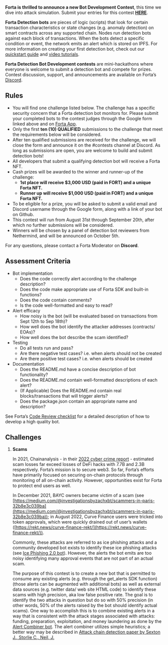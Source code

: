 **Forta is thrilled to announce a new Bot Development Contest**, this time we dive into attack simulation. Submit your entries for this contest [**HERE**](https://docs.google.com/forms/d/1msQSVJ_1bk1xAW4qdtG7iqTTNc1DcD0omsF0yEzd3Ak/edit?ts=62fba676).

**Forta Detection bots** are pieces of logic (scripts) that look for certain transaction characteristics or state changes (e.g. anomaly detection) on smart contracts across any supported chain. Nodes run detection bots against each block of transactions. When the bots detect a specific condition or event, the network emits an alert which is stored on IPFS. For more information on creating your first detection bot, check out our [quickstart guide](quickstart.md) and [video tutorials](tutorials.md).

**Forta Detection Bot Development contests** are mini-hackathons where everyone is welcome to submit a detection bot and compete for prizes. Contest discussion, support, and announcements are available on Forta’s [Discord](https://discord.com/invite/fortanetwork).

## Rules

- You will find one challenge listed below. The challenge has a specific security concern that a Forta detection bot monitors for. Please submit your completed bots to the contest judges through the Google form linked above and on [Forta App](https://app.forta.network/).
- Only the first **ten (10) QUALIFIED** submissions to the challenge that meet the requirements below will be considered.
- After ten qualified submissions are received for the challenge, we will close the form and announce it on the #contests channel at Discord. As long as submissions are open, you are welcome to build and submit detection bots!
- All developers that submit a qualifying detection bot will receive a Forta NFT.
- Cash prizes will be awarded to the winner and runner-up of the challenge:
    - **1st place will receive $3,000 USD (paid in FORT) and a unique Forta NFT.**
    - **Runner up will receive $1,000 USD (paid in FORT) and a unique Forta NFT.**
- To be eligible for a prize, you will be asked to submit a valid email and Discord username through the Google form, along with a link of your bot on Github.
- This contest will run from August 31st through September 20th, after which no further submissions will be considered.
- Winners will be chosen by a panel of detection bot reviewers from Nethermind, and will be announced on October 5th.

For any questions, please contact a Forta Moderator on **Discord**.

## Assessment Criteria

- Bot implementation
    - Does the code correctly alert according to the challenge description?
    - Does the code make appropriate use of Forta SDK and built-in functions?
    - Does the code contain comments?
    - Is the code well-formatted and easy to read?
- Alert efficacy
    - How noisy is the bot (will be evaluated based on transactions from Sept 12th to Sep 18th)?
    - How well does the bot identify the attacker addresses (contracts/ EOAs)?
    - How well does the bot describe the scam identified?
- Testing
    - Do all tests run and pass?
    - Are there negative test cases? i.e. when alerts should not be created
    - Are there positive test cases? i.e. when alerts should be created
- Documentation
    - Does the README.md have a concise description of bot functionality?
    - Does the README.md contain well-formatted descriptions of each alert?
    - (If Applicable) Does the README.md contain real blocks/transactions that will trigger alerts?
    - Does the package.json contain an appropriate name and description?

See Forta’s [Code Review checklist](https://github.com/forta-network/bot-review-checklist) for a detailed description of how to develop a high quality bot.

## Challenges

1. **Scams**

    In 2021, Chainanalysis - in their [2022 cyber crime report](https://go.chainalysis.com/2022-Crypto-Crime-Report.html) - estimated scam losses far exceed losses of DeFi hacks with 7.7B and 2.3B respectively. Forta’s mission is to secure web3. So far, Forta’s efforts have primarily focused on securing on-chain protocols through monitoring of all on-chain activity. However, opportunities exist for Forta to protect end users as well.

    In December 2021, BAYC owners became victim of a scam (see [https://medium.com/@investigationsbyzachxbt/scammers-in-paris-32b8e3c039ba](https://medium.com/@investigationsbyzachxbt/scammers-in-paris-32b8e3c039ba)); in August 2022, Curve Finance users were tricked into token approvals, which were quickly drained out of user’s wallets ([https://rekt.news/curve-finance-rekt/](https://rekt.news/curve-finance-rekt/)).

    Commonly, these attacks are referred to as ice phishing attacks and a community developed bot exists to identify these ice phishing attacks (see [Ice Phishing 2.0 bot](https://explorer.forta.network/bot/0x8badbf2ad65abc3df5b1d9cc388e419d9255ef999fb69aac6bf395646cf01c14)). However, the alerts the bot emits are too noisy identifying many approval events that are not part of an actual scam.

    The purpose of this contest is to create a new bot that is permitted to consume any existing alerts (e.g. through the get_alerts SDK function) (those alerts can be augmented with additional bots) as well as external data sources (e.g. twitter data/ web site HTML code) to identify these scams with high precision, aka low false positive rate. The goal is to identify the two attacks in question but do so with 50% precision (in other words, 50% of the alerts raised by the bot should identify actual scams). One way to accomplish this is to combine existing alerts in a way that is consistent with the attack stages associated with attacks: funding, preparation, exploitation, and money laundering as done by the [Alert Combiner bot](https://explorer.forta.network/bot/0x80ed808b586aeebe9cdd4088ea4dea0a8e322909c0e4493c993e060e89c09ed1). The alert combiner utilizes simple heuristics; a better way may be described in [Attack chain detection paper by Sexton J., Storlie C., Neil, J.](https://www.researchgate.net/publication/282791039_Attack_chain_detection)
